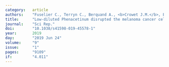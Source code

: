 ```yaml
---
category:   article
authors:    "Fuselier C., Terryn C., Berquand A., <b>Crowet J.M.</b>, Bonnomet A., Molinari M., Dauchez M., Martiny L., Schneider C."
title:      "Low-diluted Phenacetinum disrupted the melanoma cancer cell migration"
journal:    "Sci Rep."
doi:        "10.1038/s41598-019-45578-1"
year:       2019
day:        "2019 Jun 24"
volume:     "9"
issue:      "1"
pages:      "9109"
if:         "4.011"
---
```

